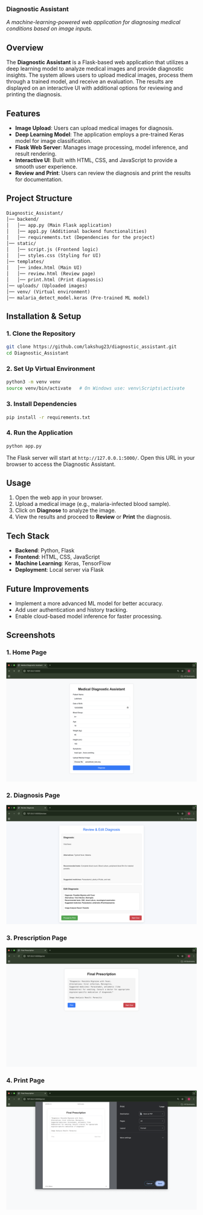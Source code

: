 ### **Diagnostic Assistant**  
*A machine-learning-powered web application for diagnosing medical conditions based on image inputs.*  

## **Overview**  
The **Diagnostic Assistant** is a Flask-based web application that utilizes a deep learning model to analyze medical images and provide diagnostic insights. The system allows users to upload medical images, process them through a trained model, and receive an evaluation. The results are displayed on an interactive UI with additional options for reviewing and printing the diagnosis.  

## **Features**  
- **Image Upload**: Users can upload medical images for diagnosis.  
- **Deep Learning Model**: The application employs a pre-trained Keras model for image classification.  
- **Flask Web Server**: Manages image processing, model inference, and result rendering.  
- **Interactive UI**: Built with HTML, CSS, and JavaScript to provide a smooth user experience.  
- **Review and Print**: Users can review the diagnosis and print the results for documentation.  

## **Project Structure**  
```
Diagnostic_Assistant/
│── backend/  
│   │── app.py (Main Flask application)  
│   │── app1.py (Additional backend functionalities)  
│   │── requirements.txt (Dependencies for the project)  
│── static/  
│   │── script.js (Frontend logic)  
│   │── styles.css (Styling for UI)  
│── templates/  
│   │── index.html (Main UI)  
│   │── review.html (Review page)  
│   │── print.html (Print diagnosis)  
│── uploads/ (Uploaded images)  
│── venv/ (Virtual environment)  
│── malaria_detect_model.keras (Pre-trained ML model)  
```

## **Installation & Setup**  
### **1. Clone the Repository**  
```bash
git clone https://github.com/lakshug23/diagnostic_assistant.git
cd Diagnostic_Assistant
```

### **2. Set Up Virtual Environment**  
```bash
python3 -m venv venv
source venv/bin/activate   # On Windows use: venv\Scripts\activate
```

### **3. Install Dependencies**  
```bash
pip install -r requirements.txt
```

### **4. Run the Application**  
```bash
python app.py
```
The Flask server will start at `http://127.0.0.1:5000/`. Open this URL in your browser to access the Diagnostic Assistant.

## **Usage**  
1. Open the web app in your browser.  
2. Upload a medical image (e.g., malaria-infected blood sample).  
3. Click on **Diagnose** to analyze the image.  
4. View the results and proceed to **Review** or **Print** the diagnosis.  

## **Tech Stack**  
- **Backend**: Python, Flask  
- **Frontend**: HTML, CSS, JavaScript  
- **Machine Learning**: Keras, TensorFlow  
- **Deployment**: Local server via Flask  

## **Future Improvements**  
- Implement a more advanced ML model for better accuracy.  
- Add user authentication and history tracking.  
- Enable cloud-based model inference for faster processing.  

## **Screenshots**  
### **1. Home Page**  
![Home Page](backend/screenshots/HomePage.png)  

### **2. Diagnosis Page**  
![Diagnosis Page](backend/screenshots/Review.png)  

### **3. Prescription Page**  
![Prescription Page](backend/screenshots/Prescription.png)  

### **4. Print Page**  
![Print Prescription Page](backend/screenshots/PrintPrescription.png)  
